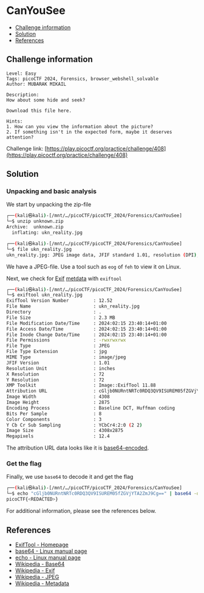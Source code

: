 # CanYouSee

- [Challenge information](#challenge-information)
- [Solution](#solution)
- [References](#references)

## Challenge information
```
Level: Easy
Tags: picoCTF 2024, Forensics, browser_webshell_solvable
Author: MUBARAK MIKAIL

Description:
How about some hide and seek?

Download this file here.

Hints:
1. How can you view the information about the picture?
2. If something isn't in the expected form, maybe it deserves attention?
```
Challenge link: [https://play.picoctf.org/practice/challenge/408](https://play.picoctf.org/practice/challenge/408)

## Solution

### Unpacking and basic analysis

We start by unpacking the zip-file
```bash
┌──(kali㉿kali)-[/mnt/…/picoCTF/picoCTF_2024/Forensics/CanYouSee]
└─$ unzip unknown.zip  
Archive:  unknown.zip
  inflating: ukn_reality.jpg         

┌──(kali㉿kali)-[/mnt/…/picoCTF/picoCTF_2024/Forensics/CanYouSee]
└─$ file ukn_reality.jpg 
ukn_reality.jpg: JPEG image data, JFIF standard 1.01, resolution (DPI), density 72x72, segment length 16, baseline, precision 8, 4308x2875, components 3

```
We have a JPEG-file. Use a tool such as `eog` of `feh` to view it on Linux.

Next, we check for [Exif](https://en.wikipedia.org/wiki/Exif) [metdata](https://en.wikipedia.org/wiki/Metadata) with `exiftool`
```bash
┌──(kali㉿kali)-[/mnt/…/picoCTF/picoCTF_2024/Forensics/CanYouSee]
└─$ exiftool ukn_reality.jpg
ExifTool Version Number         : 12.52
File Name                       : ukn_reality.jpg
Directory                       : .
File Size                       : 2.3 MB
File Modification Date/Time     : 2024:02:15 23:40:14+01:00
File Access Date/Time           : 2024:02:15 23:40:14+01:00
File Inode Change Date/Time     : 2024:02:15 23:40:14+01:00
File Permissions                : -rwxrwxrwx
File Type                       : JPEG
File Type Extension             : jpg
MIME Type                       : image/jpeg
JFIF Version                    : 1.01
Resolution Unit                 : inches
X Resolution                    : 72
Y Resolution                    : 72
XMP Toolkit                     : Image::ExifTool 11.88
Attribution URL                 : cGljb0NURntNRTc0RDQ3QV9ISUREM05fZGVjYTA2ZmJ9Cg==
Image Width                     : 4308
Image Height                    : 2875
Encoding Process                : Baseline DCT, Huffman coding
Bits Per Sample                 : 8
Color Components                : 3
Y Cb Cr Sub Sampling            : YCbCr4:2:0 (2 2)
Image Size                      : 4308x2875
Megapixels                      : 12.4
```
The attribution URL data looks like it is [base64-encoded](https://en.wikipedia.org/wiki/Base64).

### Get the flag

Finally, we use `base64` to decode it and get the flag
```bash
┌──(kali㉿kali)-[/mnt/…/picoCTF/picoCTF_2024/Forensics/CanYouSee]
└─$ echo "cGljb0NURntNRTc0RDQ3QV9ISUREM05fZGVjYTA2ZmJ9Cg==" | base64 -d
picoCTF{<REDACTED>}
```

For additional information, please see the references below.

## References

- [ExifTool - Homepage](https://exiftool.org/)
- [base64 - Linux manual page](https://man7.org/linux/man-pages/man1/base64.1.html)
- [echo - Linux manual page](https://man7.org/linux/man-pages/man1/echo.1.html)
- [Wikipedia - Base64](https://en.wikipedia.org/wiki/Base64)
- [Wikipedia - Exif](https://en.wikipedia.org/wiki/Exif)
- [Wikipedia - JPEG](https://en.wikipedia.org/wiki/JPEG)
- [Wikipedia - Metadata](https://en.wikipedia.org/wiki/Metadata)
